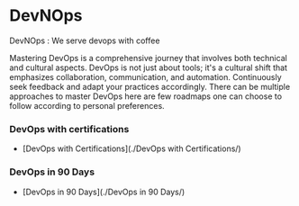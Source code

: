 # DevNOps
DevNOps : We serve devops with coffee

Mastering DevOps is a comprehensive journey that involves both technical and cultural aspects. DevOps is not just about tools; it's a cultural shift that emphasizes collaboration, communication, and automation. Continuously seek feedback and adapt your practices accordingly. There can be multiple approaches to master DevOps here are few roadmaps one can choose to follow according to personal preferences. 

### DevOps with certifications

- [DevOps with Certifications](./DevOps with Certifications/)

### DevOps in 90 Days

- [DevOps in 90 Days](./DevOps in 90 Days/)

